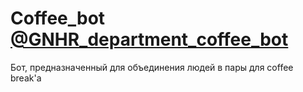 # Coffee_bot [@GNHR_department_coffee_bot](https://t.me/GNHR_department_coffee_bot)
Бот, предназначенный для объединения людей в пары для coffee break'a

